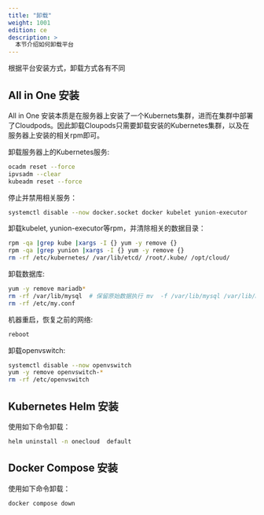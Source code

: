 ```yaml
---
title: "卸载"
weight: 1001
edition: ce
description: >
  本节介绍如何卸载平台
---
```


根据平台安装方式，卸载方式各有不同

## All in One 安装

All in One 安装本质是在服务器上安装了一个Kubernets集群，进而在集群中部署了Cloudpods。因此卸载Cloupods只需要卸载安装的Kubernetes集群，以及在服务器上安装的相关rpm即可。

卸载服务器上的Kubernetes服务:

```bash
ocadm reset --force
ipvsadm --clear
kubeadm reset --force
```

停止并禁用相关服务：

```bash
systemctl disable --now docker.socket docker kubelet yunion-executor
```

卸载kubelet, yunion-executor等rpm，并清除相关的数据目录：

```bash
rpm -qa |grep kube |xargs -I {} yum -y remove {} 
rpm -qa |grep yunion |xargs -I {} yum -y remove {}
rm -rf /etc/kubernetes/ /var/lib/etcd/ /root/.kube/ /opt/cloud/
```

卸载数据库:

```bash
yum -y remove mariadb*
rm -rf /var/lib/mysql  # 保留原始数据执行 mv  -f /var/lib/mysql /var/lib/mysql.$(date +"%Y%m%d-%H%M").bak
rm -rf /etc/my.conf
```

机器重启，恢复之前的网络:

```bash
reboot
```

卸载openvswitch:

```bash
systemctl disable --now openvswitch
yum -y remove openvswitch-*
rm -rf /etc/openvswitch
```

## Kubernetes Helm 安装

使用如下命令卸载：

```bash
helm uninstall -n onecloud  default
```

## Docker Compose 安装

使用如下命令卸载：

```bash
docker compose down
````
